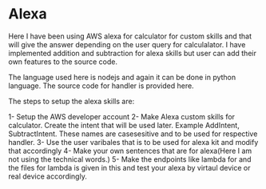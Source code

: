 # Alexa

Here I have been using AWS alexa for calculator for custom skills and that will give the answer depending on the user query for calculalator. I have implemented 
addition and subtraction for alexa skills but user can add their own features to the source code.

The language used here is nodejs and again it can be done in python language. The source code for handler is provided here.

The steps to setup the alexa skills are:

 1- Setup the AWS developer account
 2- Make Alexa custom skills for calculator. Create the intent that will be used later. Example AddIntent, SubtractIntent. These names are casesesitive and to be 
 used for respective handler.
 3- Use the user varibales that is to be used for alexa kit and modify that accordingly
 4- Make your own sentences that are for alexa(Here I am not using the technical words.)
 5- Make the endpoints like lambda for and the files for lambda is given in this and test your alexa by virtaul device or real device accordingly.
